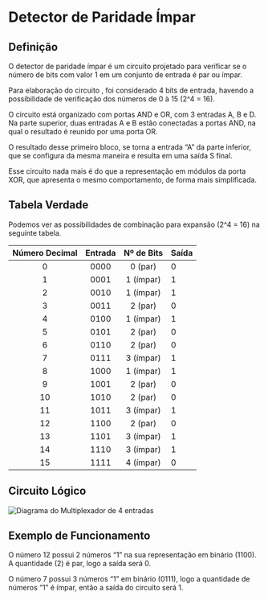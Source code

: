 # Detector de Paridade Ímpar

## Definição

O detector de paridade ímpar é um circuito projetado para verificar se o número de bits com valor 1 em um conjunto de entrada é par ou ímpar.

Para elaboração do circuito , foi considerado 4 bits de entrada, havendo a possibilidade de verificação dos números de 0 à 15 (2^4 = 16).  

O circuito está organizado com portas AND e OR, com 3 entradas A, B e D. Na parte superior, duas entradas A e B estão conectadas a portas AND, na qual o resultado é reunido por uma porta OR.  

O resultado desse primeiro bloco, se torna a entrada “A” da parte inferior, que se configura da mesma maneira e resulta em uma saída S final.  

Esse circuito nada mais é do que a representação em módulos da porta XOR, que apresenta o mesmo comportamento, de forma mais simplificada.

## Tabela Verdade

Podemos ver as possibilidades de combinação para expansão (2^4 = 16) na seguinte tabela.

| Número Decimal |    Entrada   |  Nº de Bits  |   Saída   | 
|:--------------:|:------------:|:------------:|:----------|
|        0       |     0000     |    0 (par)   |     0     | 
|        1       |     0001     |   1 (ímpar)  |     1     |
|        2       |     0010     |   1 (ímpar)  |     1     |
|        3       |     0011     |    2 (par)   |     0     |
|        4       |     0100     |   1 (ímpar)  |     1     |
|        5       |     0101     |    2 (par)   |     0     |
|        6       |     0110     |    2 (par)   |     0     |
|        7       |     0111     |   3 (ímpar)  |     1     |
|        8       |     1000     |   1 (ímpar)  |     1     |
|        9       |     1001     |    2 (par)   |     0     |
|       10       |     1010     |    2 (par)   |     0     |
|       11       |     1011     |   3 (ímpar)  |     1     |
|       12       |     1100     |    2 (par)   |     0     |
|       13       |     1101     |   3 (ímpar)  |     1     |
|       14       |     1110     |   3 (ímpar)  |     1     |
|       15       |     1111     |   4 (ímpar)  |     0     |

## Circuito Lógico

![Diagrama do Multiplexador de 4 entradas](image_2d491c.png)


## Exemplo de Funcionamento

O número 12 possui 2 números “1” na sua representação em binário (1100). A quantidade (2) é par, logo a saída será 0.  

O número 7 possui 3 números “1” em binário (0111), logo a quantidade de números “1” é ímpar, então a saída do circuito será 1.
